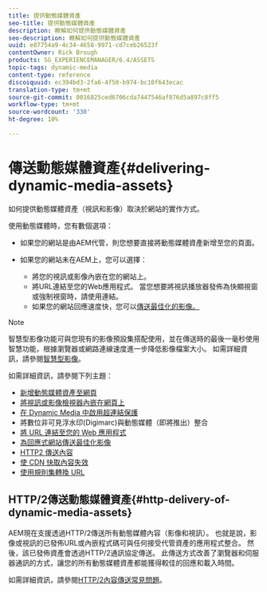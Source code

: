```yaml
---
title: 提供動態媒體資產
seo-title: 提供動態媒體資產
description: 瞭解如何提供動態媒體資產
seo-description: 瞭解如何提供動態媒體資產
uuid: e87754a9-4c34-4658-9971-cd7ceb26523f
contentOwner: Rick Brough
products: SG_EXPERIENCEMANAGER/6.4/ASSETS
topic-tags: dynamic-media
content-type: reference
discoiquuid: ec394bd3-2fa6-4f50-b974-bc10f643ecac
translation-type: tm+mt
source-git-commit: 0016825ced6706cda7447546af876d5a897c8ff5
workflow-type: tm+mt
source-wordcount: '330'
ht-degree: 10%

---
```



# 傳送動態媒體資產{#delivering-dynamic-media-assets}

如何提供動態媒體資產（視訊和影像）取決於網站的實作方式。

使用動態媒體時，您有數個選項：

* 如果您的網站是由AEM代管，則您想要直接將動態媒體資產新增至您的頁面。
* 如果您的網站未在AEM上，您可以選擇：

   * 將您的視訊或影像內嵌在您的網站上。
   * 將URL連結至您的Web應用程式。 當您想要將視訊播放器發佈為快顯視窗或強制視窗時，請使用連結。
   * 如果您的網站回應速度快，您可以[傳送最佳化的影像。](responsive-site.md)

>[!NOTE]
>
>智慧型影像功能可與您現有的影像預設集搭配使用，並在傳送時的最後一毫秒使用智慧功能，根據瀏覽器或網路連線速度進一步降低影像檔案大小。 如需詳細資訊，請參閱[智慧型影像](imaging-faq.md)。

如需詳細資訊，請參閱下列主題：

* [新增動態媒體資產至網頁](adding-dynamic-media-assets-to-pages.md)
* [將視訊或影像檢視器內嵌在網頁上](embed-code.md)
* [在 Dynamic Media 中啟用超連結保護](https://helpx.adobe.com/experience-manager/6-4/assets/using/hotlink-protection.html)
* 將數位非可見浮水印(Digimarc)與動態媒體（即將推出）整合
* [將 URL 連結至您的 Web 應用程式](linking-urls-to-yourwebapplication.md)
* [為回應式網站傳送最佳化影像](responsive-site.md)
* [HTTP2 傳送內容](http2.md)
* [使 CDN 快取內容失效](invalidate-cdn-cached-content.md)
* [使用規則集轉換 URL](using-rulesets-to-transform-urls.md)

## HTTP/2傳送動態媒體資產{#http-delivery-of-dynamic-media-assets}

AEM現在支援透過HTTP/2傳送所有動態媒體內容（影像和視訊）。 也就是說，影像或視訊的已發佈URL或內嵌程式碼可與任何接受代管資產的應用程式整合。 然後，該已發佈資產會透過HTTP/2通訊協定傳送。 此傳送方式改善了瀏覽器和伺服器通訊的方式，讓您的所有動態媒體資產都能獲得較佳的回應和載入時間。

如需詳細資訊，請參閱[HTTP/2內容傳送常見問題](/help/sites-administering/scene7-http2faq.md)。
